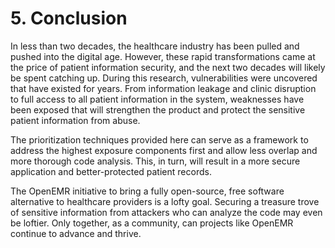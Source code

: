# 5.	Conclusion
In less than two decades, the healthcare industry has been pulled and pushed into the digital age.  However, these rapid transformations came at the price of patient information security, and the next two decades will likely be spent catching up.  During this research, vulnerabilities were uncovered that have existed for years.  From information leakage and clinic disruption to full access to all patient information in the system, weaknesses have been exposed that will strengthen the product and protect the sensitive patient information from abuse.

The prioritization techniques provided here can serve as a framework to address the highest exposure components first and allow less overlap and more thorough code analysis.  This, in turn, will result in a more secure application and better-protected patient records.  

The OpenEMR initiative to bring a fully open-source, free software alternative to healthcare providers is a lofty goal.  Securing a treasure trove of sensitive information from attackers who can analyze the code may even be loftier.  Only together, as a community, can projects like OpenEMR continue to advance and thrive. 